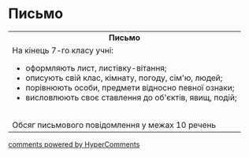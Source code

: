 <div id="hypercomments_widget" class="js-hypercomments-widget invisible"></div>

# Письмо

<table>
  <tr>
    <td align="center"><b>Письмо</b></td>
  </tr>
<td style="vertical-align:top !important;">
На кінець 7-го класу учні:
<ul>
<li>оформляють лист, листівку-вітання;</li>
<li>описують свій клас, кімнату, погоду, сім'ю, людей;</li>
<li>порівнюють особи, предмети відносно певної ознаки;</li>
<li>висловлюють своє ставлення до об'єктів, явищ, подій;</li>
</ul>
<br>
Обсяг письмового повідомлення у межах 10 речень
</td>
</table>

<div class="js-hypercomments-container">
    <a href="http://hypercomments.com" class="hc-link" title="comments widget">comments powered by HyperComments</a>
</div>